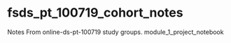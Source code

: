 # fsds_pt_100719_cohort_notes
 Notes From online-ds-pt-100719 study groups.
module_1_project_notebook
